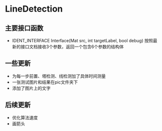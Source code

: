 # LineDetection
## 主要接口函数
* IDENT_INTERFACE Interface(Mat src, int targetLabel, bool debug) 按照最新的接口文档接收3个参数，返回一个包含6个参数的结构体

## 一些更新
* 为每一步前置、塔检测、线检测加了具体时间测量
* 一张测试图片和结果在pic文件夹下
* 添加了图片上的文字

## 后续更新
* 优化算法速度
* 画箭头